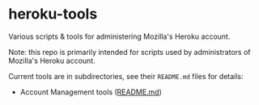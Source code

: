 # heroku-tools
Various scripts &amp; tools for administering Mozilla's Heroku account.

Note: this repo is primarily intended for scripts used by administrators of Mozilla's Heroku account.

Current tools are in subdirectories, see their `README.md` files for details:

- Account Management tools ([README.md](accounts/README.md))
